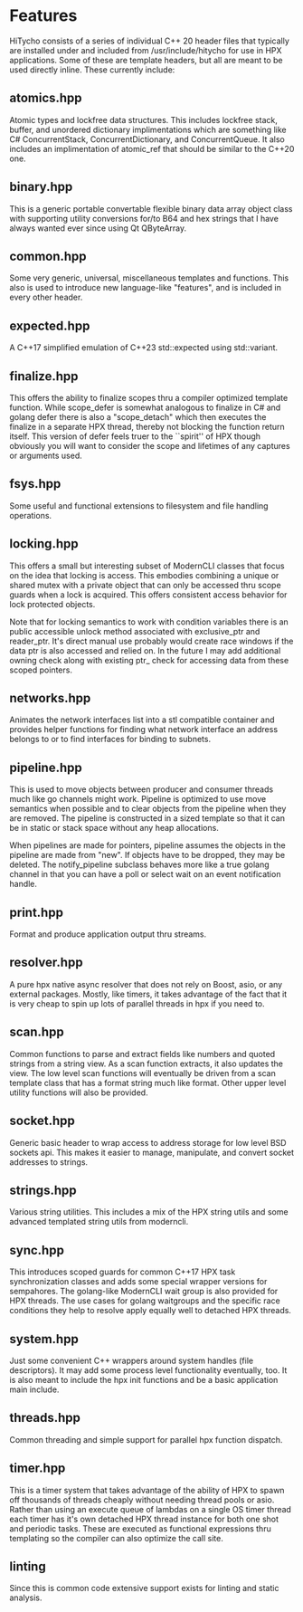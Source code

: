 # Features

HiTycho consists of a series of individual C++ 20 header files that typically
are installed under and included from /usr/include/hitycho for use in HPX
applications. Some of these are template headers, but all are meant to be used
directly inline. These currently include:

## atomics.hpp

Atomic types and lockfree data structures. This includes lockfree stack,
buffer, and unordered dictionary implimentations which are something like C#
ConcurrentStack, ConcurrentDictionary, and ConcurrentQueue. It also includes
an implimentation of atomic\_ref that should be similar to the C++20 one.

## binary.hpp

This is a generic portable convertable flexible binary data array object class
with supporting utility conversions for/to B64 and hex strings that I have
always wanted ever since using Qt QByteArray.

## common.hpp

Some very generic, universal, miscellaneous templates and functions. This also
is used to introduce new language-like "features", and is included in every
other header.

## expected.hpp

A C++17 simplified emulation of C++23 std::expected using std::variant.

## finalize.hpp

This offers the ability to finalize scopes thru a compiler optimized template
function. While scope\_defer is somewhat analogous to finalize in C# and golang
defer there is also a "scope\_detach" which then executes the finalize in a
separate HPX thread, thereby not blocking the function return itself. This
version of defer feels truer to the ``spirit'' of HPX though obviously you will
want to consider the scope and lifetimes of any captures or arguments used.

## fsys.hpp

Some useful and functional extensions to filesystem and file handling
operations.

## locking.hpp

This offers a small but interesting subset of ModernCLI classes that focus on
the idea that locking is access. This embodies combining a unique or shared
mutex with a private object that can only be accessed thru scope guards when a
lock is acquired. This offers consistent access behavior for lock protected
objects.

Note that for locking semantics to work with condition variables there is an
public accessible unlock method associated with exclusive_ptr and reader_ptr.
It's direct manual use probably would create race windows if the data ptr is
also accessed and relied on. In the future I may add additional owning check
along with existing ptr_ check for accessing data from these scoped pointers.

## networks.hpp

Animates the network interfaces list into a stl compatible container and
provides helper functions for finding what network interface an address
belongs to or to find interfaces for binding to subnets.

## pipeline.hpp

This is used to move objects between producer and consumer threads much like go
channels might work. Pipeline is optimized to use move semantics when possible
and to clear objects from the pipeline when they are removed. The pipeline is
constructed in a sized template so that it can be in static or stack space
without any heap allocations.

When pipelines are made for pointers, pipeline assumes the objects in the
pipeline are made from "new". If objects have to be dropped, they may be
deleted. The notify\_pipeline subclass behaves more like a true golang channel
in that you can have a poll or select wait on an event notification handle.

## print.hpp

Format and produce application output thru streams.

## resolver.hpp

A pure hpx native async resolver that does not rely on Boost, asio, or any
external packages. Mostly, like timers, it takes advantage of the fact that it
is very cheap to spin up lots of parallel threads in hpx if you need to.

## scan.hpp

Common functions to parse and extract fields like numbers and quoted strings
from a string view. As a scan function extracts, it also updates the view. The
low level scan functions will eventually be driven from a scan template class
that has a format string much like format. Other upper level utility functions
will also be provided.

## socket.hpp

Generic basic header to wrap access to address storage for low level BSD
sockets api. This makes it easier to manage, manipulate, and convert socket
addresses to strings.

## strings.hpp

Various string utilities. This includes a mix of the HPX string utils and some
advanced templated string utils from moderncli.

## sync.hpp

This introduces scoped guards for common C++17 HPX task synchronization classes
and adds some special wrapper versions for sempahores. The golang-like
ModernCLI wait group is also provided for HPX threads. The use cases for golang
waitgroups and the specific race conditions they help to resolve apply equally
well to detached HPX threads.

## system.hpp

Just some convenient C++ wrappers around system handles (file descriptors). It
may add some process level functionality eventually, too. It is also meant to
include the hpx init functions and be a basic application main include.

## threads.hpp

Common threading and simple support for parallel hpx function dispatch.

## timer.hpp

This is a timer system that takes advantage of the ability of HPX to spawn off
thousands of threads cheaply without needing thread pools or asio. Rather than
using an execute queue of lambdas on a single OS timer thread each timer has
it's own detached HPX thread instance for both one shot and periodic tasks.
These are executed as functional expressions thru templating so the compiler
can also optimize the call site.

## linting

Since this is common code extensive support exists for linting and static
analysis.
